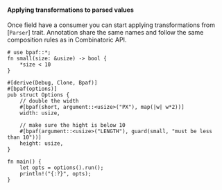 #### Applying transformations to parsed values

Once field have a consumer you can start applying transformations from [`Parser`] trait.
Annotation share the same names and follow the same composition rules as in Combinatoric API.

```no_run
# use bpaf::*;
fn small(size: &usize) -> bool {
    *size < 10
}

#[derive(Debug, Clone, Bpaf)]
#[bpaf(options)]
pub struct Options {
    // double the width
    #[bpaf(short, argument::<usize>("PX"), map(|w| w*2))]
    width: usize,

    // make sure the hight is below 10
    #[bpaf(argument::<usize>("LENGTH"), guard(small, "must be less than 10"))]
    height: usize,
}

fn main() {
    let opts = options().run();
    println!("{:?}", opts);
}
```
